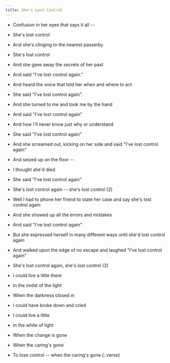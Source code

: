 ```yaml
---
title: She's Lost Control
---
```


- Confusion in her eyes that says it all --
- She's lost control
- And she's clinging to the nearest passerby
- She's lost control
- And she gave away the secrets of her past
- And said "I've lost control again."
- And heard the voice that told her
when and where to act
- She said "I've lost control again".

- And she turned to me and took me by the hand
- And said "I've lost control again"
- And how I'll never know just why
or understand
- She said "I've lost control again"
- And she screamed out, kicking on her side
and said "I've lost control again"
- And seized up on the floor --
- I thought she'd died
- She said "I've lost control again"
- She's lost control again --
she's lost control (2)

- Well I had to phone her friend to state
her case and say she's lost control again
- And she showed up all the errors and mistakes
- And said "I've lost control again"
- But she expressed herself in many different
ways until she'd lost control again
- And walked upon the edge of no escape
and laughed "I've lost control again"
- She's lost control again,
she's lost control (2)

- I could live a little there
- In the midst of the light
- When the darkness closed in
- I could have broke down and cried
- I could live a little
- In the white of light
- When the change is gone
- When the caring's gone
- To lose control --
when the caring's gone
{:.verse}

